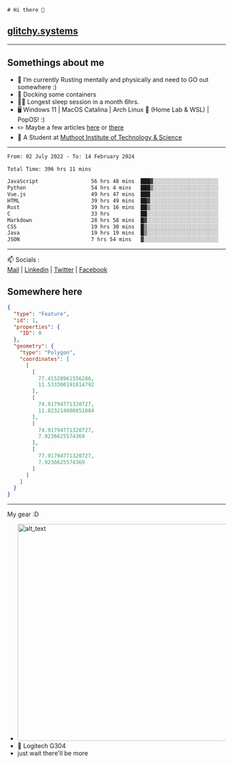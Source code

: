 ```
# Hi there 👋
```
## [glitchy.systems](https://glitchy.systems)
---

## Somethings about me



- 🌱 I’m currently Rusting mentally and physically and need to GO out somewhere :)
- 🐋 Docking some containers
- 😶‍🌫️ Longest sleep session in a month 6hrs.
- 🖥️ Windows 11 | MacOS Catalina | Arch Linux 🦩 (Home Lab & WSL) | PopOS! :)
- ✏️ Maybe a few articles [here](https://medium.com/@advaithnarayanan8) or [there](https://medium.com/@advaithnarayanan8)
- 📑 A Student at [Muthoot Institute of Technology & Science](https://mgmits.ac.in/)



---

<!--START_SECTION:waka-->

```txt
From: 02 July 2022 - To: 14 February 2024

Total Time: 396 hrs 11 mins

JavaScript                 56 hrs 48 mins  ███▓░░░░░░░░░░░░░░░░░░░░░   14.34 %
Python                     54 hrs 4 mins   ███▒░░░░░░░░░░░░░░░░░░░░░   13.65 %
Vue.js                     49 hrs 47 mins  ███░░░░░░░░░░░░░░░░░░░░░░   12.57 %
HTML                       39 hrs 49 mins  ██▓░░░░░░░░░░░░░░░░░░░░░░   10.05 %
Rust                       39 hrs 16 mins  ██▒░░░░░░░░░░░░░░░░░░░░░░   09.91 %
C                          33 hrs          ██░░░░░░░░░░░░░░░░░░░░░░░   08.33 %
Markdown                   28 hrs 58 mins  █▓░░░░░░░░░░░░░░░░░░░░░░░   07.31 %
CSS                        19 hrs 30 mins  █▒░░░░░░░░░░░░░░░░░░░░░░░   04.92 %
Java                       19 hrs 19 mins  █▒░░░░░░░░░░░░░░░░░░░░░░░   04.88 %
JSON                       7 hrs 54 mins   ▓░░░░░░░░░░░░░░░░░░░░░░░░   02.00 %
```

<!--END_SECTION:waka-->

---

📫 Socials :<br>
[Mail](mailto:advaithnarayanan8@gmail.com) | [Linkedin](https://www.linkedin.com/in/advaith-narayanan-a72152214/) | [Twitter](https://twitter.com/advaithnarayan) | [Facebook](https://screenmessage.com/qinq)

## Somewhere here

```geojson
{
  "type": "Feature",
  "id": 1,
  "properties": {
    "ID": 0
  },
  "geometry": {
    "type": "Polygon",
    "coordinates": [
      [
        [
          77.41528961556286,
          11.533300191814792
        ],
        [
          74.91794771320727,
          11.823214080851884
        ],
        [
          74.91794771320727,
          7.9236625574369
        ],
        [
          77.91794771320727,
          7.9236625574369
        ]
      ]
    ]
  }
}
```


--- 
My gear :D

- [<img alt="alt_text" width="500px" src="https://valid.x86.fr/cache/banner/xv24bv-6.png" />](https://valid.x86.fr/xv24bv)
- 🐁 Logitech G304
- just wait there'll be more


